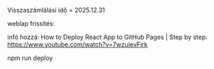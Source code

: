 Visszaszámlálási idő = 2025.12.31 

weblap frissítés:

infó hozzá:
How to Deploy React App to GitHub Pages | Step by step.
https://www.youtube.com/watch?v=7wzuievFjrk


npm run deploy